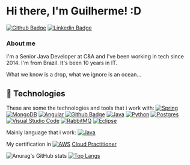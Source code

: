 # Hi there, I'm Guilherme! :D

[![Github Badge](https://img.shields.io/badge/-Github-000?style=flat-square&logo=Github&logoColor=white&link=https://github.com/guigomes91)](https://github.com/guigomes91)
[![Linkedin Badge](https://img.shields.io/badge/-LinkedIn-blue?style=flat-square&logo=Linkedin&logoColor=white&link=https://www.linkedin.com/in/guilherme-gomes-21031991/)](https://www.linkedin.com/in/guilherme-gomes-21031991/)

### About me
I'm a Senior Java Developer at C&A and I've been working in tech since 2014. I'm from Brazil.
It's been 10 years in IT.

What we know is a drop, what we ignore is an ocean...

## 🚀 Technologies

These are some the technologies and tools that i work with:
[![Spring](https://img.shields.io/badge/spring-%236DB33F.svg?style=for-the-badge&logo=spring&logoColor=white)](https://spring.io/)
[![MongoDB](https://img.shields.io/badge/MongoDB-4EA94B?style=for-the-badge&logo=mongodb&logoColor=white)](https://www.mongodb.com/pt-br)
[![Angular](https://img.shields.io/badge/angular-%23DD0031.svg?style=for-the-badge&logo=angular&logoColor=white)](https://angular.io/)
[![Github Badge](https://img.shields.io/badge/-Github-000?style=flat-square&logo=Github&logoColor=white&link=https://github.com/)](https://github.com/)
[![Java](https://img.shields.io/badge/java-%23ED8B00.svg?style=for-the-badge&logo=openjdk&logoColor=white)](https://www.java.com/pt-BR/)
[![Python](https://img.shields.io/badge/python-3670A0?style=for-the-badge&logo=python&logoColor=ffdd54)](https://www.python.org/)
[![Postgres](https://img.shields.io/badge/postgres-%23316192.svg?style=for-the-badge&logo=postgresql&logoColor=white)](https://www.postgresql.org/)
[![Visual Studio Code](https://img.shields.io/badge/Visual%20Studio%20Code-0078d7.svg?style=for-the-badge&logo=visual-studio-code&logoColor=white)](https://code.visualstudio.com/)
[![RabbitMQ](https://img.shields.io/badge/Rabbitmq-FF6600?style=for-the-badge&logo=rabbitmq&logoColor=white)](https://www.rabbitmq.com/)
[![Eclipse](https://img.shields.io/badge/Eclipse-FE7A16.svg?style=for-the-badge&logo=Eclipse&logoColor=white)](https://eclipseide.org/)


Mainly language that i work:
[![Java](https://img.shields.io/badge/java-%23ED8B00.svg?style=for-the-badge&logo=openjdk&logoColor=white)](https://www.java.com/pt-BR/)

My certification in [![AWS](https://img.shields.io/badge/AWS-%23FF9900.svg?style=for-the-badge&logo=amazon-aws&logoColor=white)](https://aws.amazon.com/pt/) [Cloud Practitioner](https://www.credly.com/badges/4df58382-027f-493a-90cd-428b1d839f6d/public_url)

![Anurag's GitHub stats](https://github-readme-stats.vercel.app/api?username=guigomes91&show_icons=true&theme=radical)
[![Top Langs](https://github-readme-stats.vercel.app/api/top-langs/?username=guigomes91&layout=compact)](https://github.com/anuraghazra/github-readme-stats)

